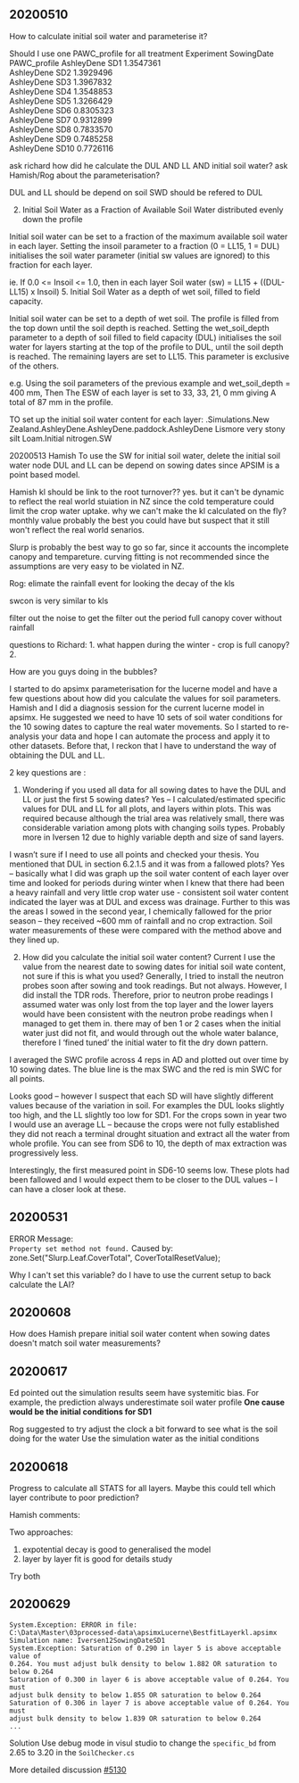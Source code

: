 ## 20200510
How to calculate initial soil water and parameterise it? 

Should I use one PAWC_profile for all treatment 
Experiment  SowingDate PAWC_profile
AshleyDene	SD1	1.3547361		
AshleyDene	SD2	1.3929496		
AshleyDene	SD3	1.3967832		
AshleyDene	SD4	1.3548853		
AshleyDene	SD5	1.3266429		
AshleyDene	SD6	0.8305323		
AshleyDene	SD7	0.9312899		
AshleyDene	SD8	0.7833570		
AshleyDene	SD9	0.7485258		
AshleyDene	SD10	0.7726116		

ask richard how did he calculate the DUL AND LL AND initial soil water? 
ask Hamish/Rog about the parameterisation? 


DUL and LL should be depend on soil 
SWD should be refered to DUL 


2. Initial Soil Water as a Fraction of Available Soil Water distributed evenly
down the profile

Initial soil water can be set to a fraction of the maximum available soil water
in each layer. Setting the insoil parameter to a fraction (0 = LL15, 1 = DUL)
initialises the soil water parameter (initial sw values are ignored) to this
fraction for each layer.

ie. If 0.0 <= Insoil <= 1.0, then
in each layer
Soil water (sw) = LL15 + ((DUL-LL15) x Insoil)
5. Initial Soil Water as a depth of wet soil, filled to field capacity.

Initial soil water can be set to a depth of wet soil. The profile is filled from
the top down until the soil depth is reached. Setting the wet_soil_depth
parameter to a depth of soil filled to field capacity (DUL) initialises the soil
water for layers starting at the top of the profile to DUL, until the soil depth
is reached. The remaining layers are set to LL15. This parameter is exclusive of
the others.

e.g. Using the soil parameters of the previous example and
wet_soil_depth = 400 mm,
Then
The ESW of each layer is set to 33, 33, 21, 0 mm giving
A total of 87 mm in the profile.

TO set up the initial soil water content for each layer:
.Simulations.New Zealand.AshleyDene.AshleyDene.paddock.AshleyDene Lismore very stony silt Loam.Initial nitrogen.SW 

20200513
Hamish
To use the SW for initial soil water, delete the initial soil water node 
DUL and LL can be depend on sowing dates since APSIM is a point based model. 

Hamish 
kl should be link to the root turnover?? 
yes. but it can't be dynamic to reflect the real world stuiation in NZ since the
cold temperature could limit the crop water uptake. why we can't make the kl
calculated on the fly? monthly value probably the best you could have but
suspect that it still won't reflect the real world senarios.

Slurp is probably the best way to go so far, since it accounts the incomplete
canopy and tempareture. curving fitting is not recommended since the assumptions
are very easy to be violated in NZ.


Rog:
elimate the rainfall event for looking the decay of the kls 

swcon is very similar to kls 

filter out the noise to get the 
filter out the period full canopy cover without rainfall 

questions to Richard: 
	1. what happen during the winter - crop is full canopy? 
	2. 


How are you guys doing in the bubbles? 

I started to do apsimx parameterisation for the lucerne model and have a few
questions about how did you calculate the values for soil parameters. Hamish and
I did a diagnosis session for the current lucerne model in apsimx. He suggested
we need to have 10 sets of soil water conditions for the 10 sowing dates to
capture the real water movements. So I started to re-analysis your data and hope
I can automate the process and apply it to other datasets. Before that, I reckon
that I have to understand the way of obtaining the DUL and LL.

2 key questions are :
1.	Wondering if you used all data for all sowing dates to have the DUL and LL or
just the first 5 sowing dates?
Yes – I calculated/estimated specific values for DUL and LL for all plots, and
layers within plots. This was required because although the trial area was
relatively small, there was considerable variation among plots with changing
soils types. Probably more in Iversen 12 due to highly variable depth and size
of sand layers.

I wasn’t sure if I need to use all points and checked your thesis. You mentioned
that DUL in section 6.2.1.5 and it was from a fallowed plots?
Yes – basically what I did was graph up the soil water content of each layer
over time and looked for periods during winter when I knew that there had been a
heavy rainfall and very little crop water use - consistent soil water content
indicated the layer was at DUL and excess was drainage. Further to this was the
areas I sowed in the second year, I chemically fallowed for the prior season –
they received ~600 mm of rainfall and no crop extraction. Soil water
measurements of these were compared with the method above and they lined up.

2.	How did you calculate the initial soil water content? 
Current I use the value from the nearest date to sowing dates for initial soil
wate content, not sure if this is what you used?
Generally, I tried to install the neutron probes soon after sowing and took
readings. But not always. However, I did install the TDR rods. Therefore, prior
to neutron probe readings I assumed water was only lost from the top layer and
the lower layers would have been consistent with the neutron probe readings when
I managed to get them in. there may of ben 1 or 2 cases when the initial water
just did not fit, and would through out the whole water balance, therefore I
‘fined tuned’ the initial water to fit the dry down pattern.


I averaged the SWC profile across 4 reps in AD and plotted out over time by 10
sowing dates. The blue line is the max SWC and the red is min SWC for all
points.

Looks good – however I suspect that each SD will have slightly different values
because of the variation in soil. For examples the DUL looks slightly too high,
and the LL slightly too low for SD1. For the crops sown in year two I would use
an average LL – because the crops were not fully established they did not reach
a terminal drought situation and extract all the water from whole profile. You
can see from SD6 to 10, the depth of max extraction was progressively less.

Interestingly, the first measured point in SD6-10 seems low. These plots had
been fallowed and I would expect them to be closer to the DUL values – I can
have a closer look at these.


## 20200531
ERROR Message:   
`Property set method not found.`
Caused by:   
 zone.Set("Slurp.Leaf.CoverTotal", CoverTotalResetValue); 

Why I can't set this variable? do I have to use the current setup to back
calculate the LAI?

## 20200608
How does Hamish prepare initial soil water content when sowing dates doesn't
match soil water measurements?


## 20200617

Ed pointed out the simulation results seem have systemitic bias.
For example, the prediction always underestimate soil water profile 
**One cause would be the initial conditions for SD1**

Rog suggested to try adjust the clock a bit forward to see what is the soil
doing for the water
Use the simulation water as the initial conditions 

## 20200618

Progress to calculate all STATS for all layers. 
Maybe this could tell which layer contribute to poor prediction? 

Hamish comments:

Two approaches: 
1. expotential decay is good to generalised the model 
2. layer by layer fit is good for details study 

Try both 


## 20200629 

```
System.Exception: ERROR in file:
C:\Data\Master\03processed-data\apsimxLucerne\BestfitLayerkl.apsimx
Simulation name: Iversen12SowingDateSD1
System.Exception: Saturation of 0.290 in layer 5 is above acceptable value of
0.264. You must adjust bulk density to below 1.882 OR saturation to below 0.264
Saturation of 0.300 in layer 6 is above acceptable value of 0.264. You must
adjust bulk density to below 1.855 OR saturation to below 0.264
Saturation of 0.306 in layer 7 is above acceptable value of 0.264. You must
adjust bulk density to below 1.839 OR saturation to below 0.264
...
```

Solution 
Use debug mode in visul studio to change the `specific_bd` from 2.65 to 3.20 in
the `SoilChecker.cs`

More detailed discussion [#5130](https://github.com/APSIMInitiative/ApsimX/issues/5130)
